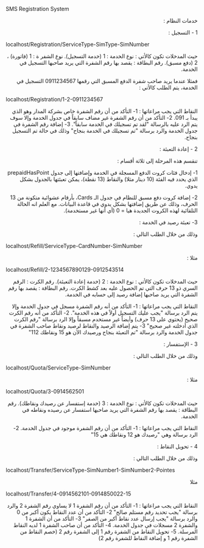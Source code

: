 SMS Registration System

<p dir="rtl">
خدمات النظام : 
<p dir="rtl">
1 - التسجيل :


localhost/Registration/ServiceType-SimType-SimNumber

<p dir="rtl">
حيث المدخلات تكون كالأتي :
نوع الخدمة : 1 (خدمة التسجيل).
نوع الشفر
ة : 1 (فاتورة) ، 2 (دفع مسبق).
رقم البطاقة : يقصد بها رقم الشفرة التي يريد صاحبها التسجيل في الخدمة.

<p dir="rtl">
فمثلا عندما يريد صاحب شفرة الدفع المسبق التي رقمها 0911234567 التسجيل في الخدمة، يتم الطلب كالأتي :

localhost/Registration/1-2-0911234567

<p dir="rtl">
النقاط التي يجب مراعاتها :
1- التأكد من أن رقم الشفرة خاص بشركة المدار وهو الذي يبدأ بـ 091.
2- التأكد من أن رقم الشفرة غير مضاف سابقاً في جدول الخدمة وإلا سوف يتم الرد عليه بالرسالة "لقد تم تسجيلك في الخدمة سابقاً".
3- إضافة رقم الشفرة في جدول الخدمة والرد برسالة "تم تسجيلك في الخدمة بنجاح" وذلك في حالة تم التسجيل بنجاح.





<p dir="rtl">
2 - إعادة التعبئة :

<p dir="rtl">
تنقسم هذه المرحلة إلى ثلاثة أقسام :

<p dir="rtl">
1- إدخال فئات كروت الدفع المسجلة في الخدمة وإضافتها إلى جدول prepaidHasPoint الذي يحدد فيه الفئة (10 دينار مثلا) والنقاط (13 نقطة)، يمكن تعبئتها بالجدول بشكل يدوي.

<p dir="rtl">
2- إضافة كروت دفع مسبق للنظام في جدول الـ Cards، بأرقام عشوائية متكونة من 13 الحرف، وذلك عن طريق إضافتها بشكل يدوي في قاعدة البيانات.
مع العلم انه الحالة التلقائية لهذه الكروت الجديدة هيا = 0 (أي أنها غير مستخدمة).

<p dir="rtl">
3- تعبئة رصيد في الخدمة :

<p dir="rtl">
وذلك من خلال الطلب التالي :


localhost/Refill/ServiceType-CardNumber-SimNumber

<p dir="rtl">
مثلا :


localhost/Refill/2-1234567890129-0912543514

<p dir="rtl">
حيث المدخلات تكون كالأتي :
نوع الخدمة : 2 (خدمة إعادة التعبئة).
رقم الكرت : الرقم السري ذو 13 حرف التي تم الحصول عليه بعد كشط الكرت.
رقم البطاقة : يقصد بها رقم الشفرة التي يريد صاحبها إضافة رصيد إلى حسابه في الخدمة.





<p dir="rtl">
النقاط التي يجب مراعاتها :
1- التأكد من أنه رقم الشفرة مسجل في جدول الخدمة وإلا يتم الرد برسالة "يجب عليك التسجيل أولاً في هذه الخدمة".
2- التأكد من أنه رقم الكرت صحيح (يحتوي على 13 حرف) وأيضاً غير مستخدم مسبقاً وإلا الرد برسالة "رقم الكرت الذي أدخلته غير صحيح"
3- يتم إضافة الرصيد والنقاط لرصيد ونقاط صاحب الشفرة في جدول الخدمة والرد برسالة "تم التعبئة بنجاح ورصيدك الآن هو 15 ونقاطك 112"



<p dir="rtl">
3 - الإستفسار :

<p dir="rtl">
وذلك من خلال الطلب التالي :


localhost/Quota/ServiceType-SimNumber
<p dir="rtl">
مثلا :


localhost/Quota/3-0914562501

<p dir="rtl">
حيث المدخلات تكون كالأتي :
نوع الخدمة : 3 (خدمة إستفسار عن رصيدك ونقاطك).
رقم البطاقة : يقصد بها رقم الشفرة التي يريد صاحبها استفسار عن رصيده ونقاطه في الخدمة.

<p dir="rtl">
النقاط التي يجب مراعاتها :
1- التأكد من أن رقم الشفرة موجود في جدول الخدمة.
2- الرد برسالة وهي "رصيدك هو 12 ونقاطك هي 15"



<p dir="rtl">
4 - تحويل النقاط :
<p dir="rtl">
وذلك من خلال الطلب التالي :


localhost/Transfer/ServiceType-SimNumber1-SimNumber2-Pointes 

<p dir="rtl">
مثلا


localhost/Transfer/4-0914562101-0914850022-15

<p dir="rtl">
النقاط التي يجب مراعاتها :
1- التأكد من أن رقم الشفرة 1 لا يساوي رقم الشفرة 2 والرد برسالة "يجب تحديد رقم مستلم صالح"
2- التأكد من أن عدد النقاط يكون أكبر من 0 والرد برسالة "يجب إرسال عدد نقاط أكبر من الصفر"
3- التأكد من أن الشفرة 1 والشفرة 2 مسجلات في جدول الخدمة.
4- التأكد من أن صاحب الشفرة 1 لديه النقاط المرسلة.
5- تحويل النقاط من الشفرة رقم 1 إلى الشفرة رقم 2 (خصم النقاط من الشفرة رقم 1 و إضافة النقاط للشفرة رقم 2)
